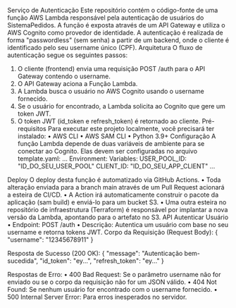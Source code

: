 Serviço de Autenticação
Este repositório contém o código-fonte de uma função AWS Lambda responsável pela autenticação de usuários do SistemaPedidos. A função é exposta através de um API Gateway e utiliza o AWS Cognito como provedor de identidade.
A autenticação é realizada de forma "passwordless" (sem senha) a partir de um backend, onde o cliente é identificado pelo seu username único (CPF).
Arquitetura
O fluxo de autenticação segue os seguintes passos:
1.	O cliente (frontend) envia uma requisição POST /auth para o API Gateway contendo o username.
2.	O API Gateway aciona a Função Lambda.
3.	A Lambda busca o usuário no AWS Cognito usando o username fornecido.
4.	Se o usuário for encontrado, a Lambda solicita ao Cognito que gere um token JWT.
5.	O token JWT (id_token e refresh_token) é retornado ao cliente.
Pré-requisitos
Para executar este projeto localmente, você precisará ter instalado:
•	AWS CLI
•	AWS SAM CLI
•	Python 3.9+
Configuração
A função Lambda depende de duas variáveis de ambiente para se conectar ao Cognito. Elas devem ser configuradas no arquivo template.yaml:
...
Environment:
  Variables:
    USER_POOL_ID: "ID_DO_SEU_USER_POOL" 
    CLIENT_ID: "ID_DO_SEU_APP_CLIENT"
...

Deploy
O deploy desta função é automatizado via GitHub Actions.
•	Toda alteração enviada para a branch main através de um Pull Request acionará a esteira de CI/CD.
•	A Action irá automaticamente construir o pacote da aplicação (sam build) e enviá-lo para um bucket S3.
•	Uma outra esteira no repositório de infraestrutura (Terraform) é responsável por implantar a nova versão da Lambda, apontando para o artefato no S3.
API
Autenticar Usuário
•	Endpoint: POST /auth
•	Descrição: Autentica um usuário com base no seu username e retorna tokens JWT.
Corpo da Requisição (Request Body):
{
  "username": "12345678911"
}

Resposta de Sucesso (200 OK):
{
  "message": "Autenticação bem-sucedida",
  "id_token": "ey...",
  "refresh_token": "ey..."
}

Respostas de Erro:
•	400 Bad Request: Se o parâmetro username não for enviado ou se o corpo da requisição não for um JSON válido.
•	404 Not Found: Se nenhum usuário for encontrado com o username fornecido.
•	500 Internal Server Error: Para erros inesperados no servidor.
